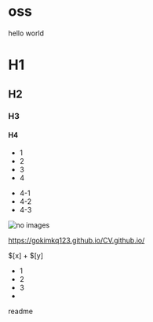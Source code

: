 # oss
hello world

# H1

## H2
### H3
#### H4

* 1
* 2
* 3
* 4
 - 4-1
 - 4-2
 - 4-3

![no images](./images.png)  


https://gokimkq123.github.io/CV.github.io/


$[x] + $[y] 

+ 1
+ 2
+ 3
+ 


readme
